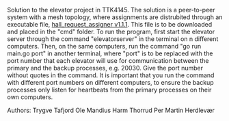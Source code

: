 Solution to the elevator project in TTK4145. The solution is a peer-to-peer system with a mesh topology, where assignments are distrubited through an executable file, [hall_request_assigner v1.1.1](https://github.com/TTK4145/Project-resources/releases/tag/v1.1.1). This file is to be downloaded and placed in the "cmd" folder. To run the program, first start the elevator server through the command "elevatorserver" in the terminal on n different computers. Then, on the same computers, run the command "go run main.go port" in another terminal, where "port" is to be replaced with the port number that each elevator will use for communication between the primary and the backup processes, e.g. 20030. Give the port number without quotes in the command. It is important that you run the command with different port numbers on different computers, to ensure the backup processes only listen for heartbeats from the primary processes on their own computers. 

Authors: 
Trygve Tafjord
Ole Mandius Harm Thorrud
Per Martin Herdlevær
